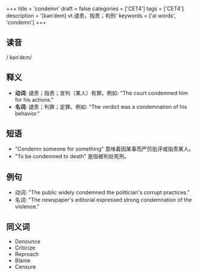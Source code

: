 +++
title = 'condemn'
draft = false
categories = ['CET4']
tags = ['CET4']
description = '[kənˈdem] vt.谴责，指责；判刑'
keywords = ['ai words', 'condemn']
+++

## 读音
/ kənˈdɛm/

## 释义
- **动词**: 谴责；指责；宣判（某人）有罪。例如: "The court condemned him for his actions." 
- **名词**: 谴责；判罪；定罪。例如: "The verdict was a condemnation of his behavior."

## 短语
- "Condemn someone for something" 意味着因某事而严厉批评或指责某人。
- "To be condemned to death" 是指被判处死刑。

## 例句
- 动词: "The public widely condemned the politician's corrupt practices."
- 名词: "The newspaper's editorial expressed strong condemnation of the violence."

## 同义词
- Denounce
- Criticize
- Reproach
- Blame
- Censure
